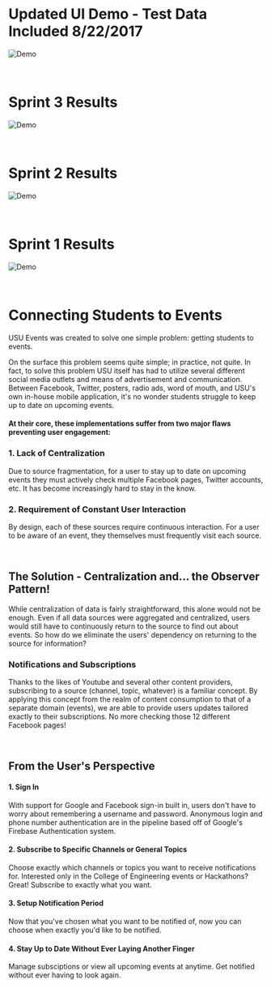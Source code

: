 # Updated UI Demo - Test Data Included 8/22/2017
![Demo](https://user-images.githubusercontent.com/13813803/29599305-03ef5786-878c-11e7-80a2-4594c0a906e8.gif)

<br/>

# Sprint 3 Results
![Demo](https://user-images.githubusercontent.com/13813803/29651928-61aefdb6-8860-11e7-8bd0-92da6768a491.gif)

<br/>

# Sprint 2 Results
![Demo](https://user-images.githubusercontent.com/13813803/29651045-d35bf18a-885b-11e7-967f-b108bf001ecd.gif)

<br/>

# Sprint 1 Results
![Demo](https://user-images.githubusercontent.com/13813803/29648131-d5a06014-8849-11e7-9660-b46bfd73ba65.gif)

<br/>

# Connecting Students to Events

USU Events was created to solve one simple problem: getting students to events. 


On the surface this problem seems quite simple; in practice, not quite. In fact, to solve this problem USU itself has had to utilize 
several different social media outlets and means of advertisement and communication. Between Facebook, Twitter, posters, radio ads, word 
of mouth, and USU's own in-house mobile application, it's no wonder students struggle to keep up to date on upcoming events. 

#### At their core, these implementations suffer from two major flaws preventing user engagement:

### 1. Lack of Centralization
Due to source fragmentation, for a user to stay up to date on upcoming events they must actively check
multiple Facebook pages, Twitter accounts, etc. It has become increasingly hard to stay in the know.

### 2. Requirement of Constant User Interaction
By design, each of these sources require continuous interaction. For a user to be aware of an event, they themselves must frequently
visit each source.

<br/>

## The Solution - Centralization and... the Observer Pattern!
While centralization of data is fairly straightforward, this alone would not be enough. Even if all data sources were aggregated and
centralized, users would still have to continuously return to the source to find out about events. So how do we eliminate the users'
dependency on returning to the source for information?

### Notifications and Subscriptions
Thanks to the likes of Youtube and several other content providers, subscribing to a source (channel, topic, whatever) 
is a familiar concept. By applying this concept from the realm of content consumption to that of a separate domain (events), we are
able to provide users updates tailored exactly to their subscriptions. No more checking those 12 different Facebook pages!

<br/>

## From the User's Perspective

#### 1. Sign In
With support for Google and Facebook sign-in built in, users don't have to worry about remembering a username and password. Anonymous login and phone number authentication are in the pipeline based off of Google's Firebase Authentication system.
#### 2. Subscribe to Specific Channels or General Topics
Choose exactly which channels or topics you want to receive notifications for. Interested only in the College of Engineering events or Hackathons? Great! Subscribe to exactly what you want.
#### 3. Setup Notification Period
Now that you've chosen what you want to be notified of, now you can choose when exactly you'd like to be notified. 
#### 4. Stay Up to Date Without Ever Laying Another Finger
Manage subsciptions or view all upcoming events at anytime. Get notified without ever having to look again.

<br/>
